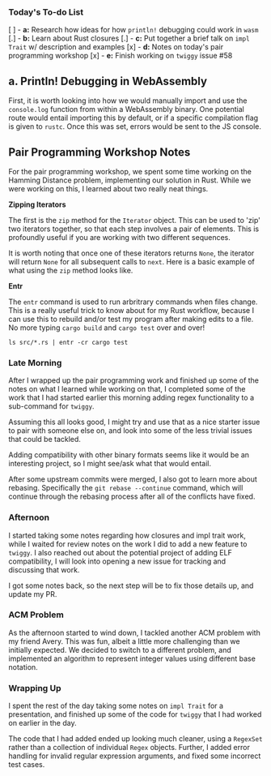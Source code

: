 ### Today's To-do List

[ ] - __a:__ Research how ideas for how `println!` debugging could work in `wasm`
[.] - __b:__ Learn about Rust closures
[.] - __c:__ Put together a brief talk on `impl Trait` w/ description and examples
[x] - __d:__ Notes on today's pair programming workshop
[x] - __e:__ Finish working on `twiggy` issue #58

## a. Println! Debugging in WebAssembly

First, it is worth looking into how we would manually import and use the
`console.log` function from within a WebAssembly binary. One potential
route would entail importing this by default, or if a specific compilation
flag is given to `rustc`. Once this was set, errors would be sent to the
JS console.

## Pair Programming Workshop Notes

For the pair programming workshop, we spent some time working on the Hamming
Distance problem, implementing our solution in Rust. While we were working
on this,  I learned about two really neat things.

__Zipping Iterators__

The first is the `zip` method for the `Iterator` object. This can be used to
'zip' two iterators together, so that each step involves a pair of elements.
This is profoundly useful if you are working with two different sequences.

It is worth noting that once one of these iterators returns `None`, the
iterator will return `None` for all subsequent calls to `next`. Here is a
basic example of what using the `zip` method looks like.

__Entr__

The `entr` command is used to run arbritrary commands when files change.
This is a really useful trick to know about for my Rust workflow, because
I can use this to rebuild and/or test my program after making edits to
a file. No more typing `cargo build` and `cargo test` over and over!

`ls src/*.rs | entr -cr cargo test`

### Late Morning

After I wrapped up the pair programming work and finished up some of the notes
on what I learned while working on that, I completed some of the work that I
had started earlier this morning adding regex functionality to a sub-command
for `twiggy`.

Assuming this all looks good, I might try and use that as a nice starter issue
to pair with someone else on, and look into some of the less trivial issues
that could be tackled.

Adding compatibility with other binary formats seems like it would be an
interesting project, so I might see/ask what that would entail.

After some upstream commits were merged, I also got to learn more about
rebasing. Specifically the `git rebase --continue` command, which will continue
through the rebasing process after all of the conflicts have fixed.

### Afternoon

I started taking some notes regarding how closures and impl trait work, while
I waited for review notes on the work I did to add a new feature to `twiggy`.
I also reached out about the potential project of adding ELF compatibility,
I will look into opening a new issue for tracking and discussing that work.

I got some notes back, so the next step will be to fix those details up,
and update my PR.

### ACM Problem

As the afternoon started to wind down, I tackled another ACM problem with
my friend Avery. This was fun, albeit a little more challenging than we
initially expected. We decided to switch to a different problem, and
implemented an algorithm to represent integer values using different base
notation.

### Wrapping Up

I spent the rest of the day taking some notes on `impl Trait` for a
presentation, and finished up some of the code for `twiggy` that I had worked
on earlier in the day.

The code that I had added ended up looking much cleaner, using a `RegexSet`
rather than a collection of individual `Regex` objects. Further, I added
error handling for invalid regular expression arguments, and fixed some
incorrect test cases.

